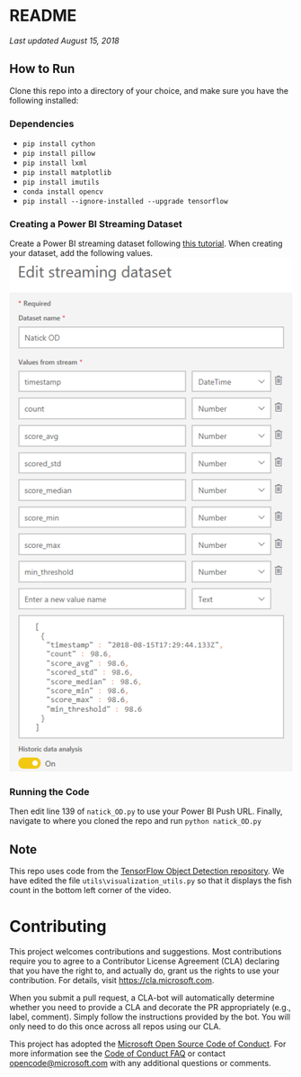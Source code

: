 # README
*Last updated August 15, 2018*

## How to Run
Clone this repo into a directory of your choice, and make sure you have the following installed:

### Dependencies
- `pip install cython`
- `pip install pillow`
- `pip install lxml`
- `pip install matplotlib`
- `pip install imutils`
- `conda install opencv`
- `pip install --ignore-installed --upgrade tensorflow`

### Creating a Power BI Streaming Dataset
Create a Power BI streaming dataset following [this tutorial](https://docs.microsoft.com/en-us/power-bi/service-real-time-streaming). When creating your dataset, add the following values.
![Power BI Streaming Dataset Values](images/PowerBIsetup.PNG)

### Running the Code
Then edit line 139 of `natick_OD.py` to use your Power BI Push URL. Finally, navigate to where you cloned the repo and run `python natick_OD.py`

## Note
This repo uses code from the [TensorFlow Object Detection repository](https://github.com/tensorflow/models/tree/master/research/object_detection). We have edited the file `utils\visualization_utils.py` so that it displays the fish count in the bottom left corner of the video.

# Contributing

This project welcomes contributions and suggestions.  Most contributions require you to agree to a
Contributor License Agreement (CLA) declaring that you have the right to, and actually do, grant us
the rights to use your contribution. For details, visit https://cla.microsoft.com.

When you submit a pull request, a CLA-bot will automatically determine whether you need to provide
a CLA and decorate the PR appropriately (e.g., label, comment). Simply follow the instructions
provided by the bot. You will only need to do this once across all repos using our CLA.

This project has adopted the [Microsoft Open Source Code of Conduct](https://opensource.microsoft.com/codeofconduct/).
For more information see the [Code of Conduct FAQ](https://opensource.microsoft.com/codeofconduct/faq/) or
contact [opencode@microsoft.com](mailto:opencode@microsoft.com) with any additional questions or comments.
